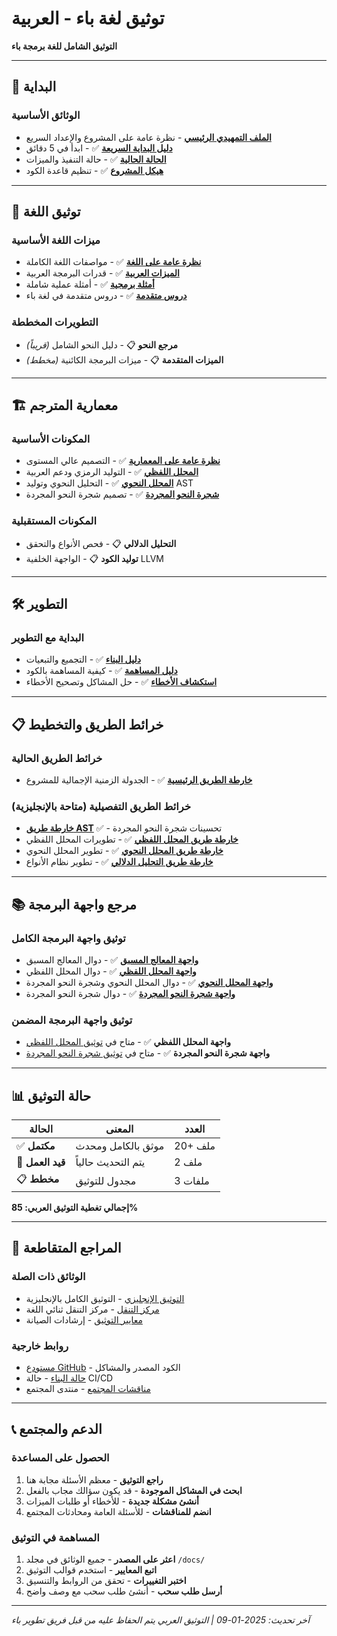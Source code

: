 # توثيق لغة باء - العربية

**التوثيق الشامل للغة برمجة باء**

---

## 📖 **البداية**

### الوثائق الأساسية
- [**الملف التمهيدي الرئيسي**](../../README_AR.md) - نظرة عامة على المشروع والإعداد السريع
- [**دليل البداية السريعة**](../00_نظرة_عامة/البداية_السريعة.md) ✅ - ابدأ في 5 دقائق
- [**الحالة الحالية**](../00_نظرة_عامة/الحالة_الحالية.md) ✅ - حالة التنفيذ والميزات
- [**هيكل المشروع**](../00_نظرة_عامة/هيكل_المشروع.md) ✅ - تنظيم قاعدة الكود

---

## 🔧 **توثيق اللغة**

### ميزات اللغة الأساسية
- [**نظرة عامة على اللغة**](../01_مواصفات_اللغة/نظرة_عامة_على_اللغة.md) ✅ - مواصفات اللغة الكاملة
- [**الميزات العربية**](../01_مواصفات_اللغة/الميزات_العربية.md) ✅ - قدرات البرمجة العربية
- [**أمثلة برمجية**](../01_مواصفات_اللغة/أمثلة_برمجية.md) ✅ - أمثلة عملية شاملة
- [**دروس متقدمة**](../01_مواصفات_اللغة/دروس_متقدمة.md) ✅ - دروس متقدمة في لغة باء

### التطويرات المخططة
- **مرجع النحو** 📋 - دليل النحو الشامل *(قريباً)*
- **الميزات المتقدمة** 📋 - ميزات البرمجة الكائنية *(مخطط)*

---

## 🏗️ **معمارية المترجم**

### المكونات الأساسية
- [**نظرة عامة على المعمارية**](../02_معمارية_المترجم/نظرة_عامة_على_المعمارية.md) ✅ - التصميم عالي المستوى
- [**المحلل اللفظي**](../02_معمارية_المترجم/المحلل_اللفظي.md) ✅ - التوليد الرمزي ودعم العربية
- [**المحلل النحوي**](../02_معمارية_المترجم/المحلل_النحوي.md) ✅ - التحليل النحوي وتوليد AST
- [**شجرة النحو المجردة**](../02_معمارية_المترجم/شجرة_النحو_المجردة.md) ✅ - تصميم شجرة النحو المجردة

### المكونات المستقبلية
- **التحليل الدلالي** 📋 - فحص الأنواع والتحقق
- **توليد الكود** 📋 - الواجهة الخلفية LLVM

---

## 🛠️ **التطوير**

### البداية مع التطوير
- [**دليل البناء**](../03_التطوير/دليل_البناء.md) ✅ - التجميع والتبعيات
- [**دليل المساهمة**](../03_التطوير/دليل_المساهمة.md) ✅ - كيفية المساهمة بالكود
- [**استكشاف الأخطاء**](../03_التطوير/استكشاف_الأخطاء.md) ✅ - حل المشاكل وتصحيح الأخطاء

---

## 📋 **خرائط الطريق والتخطيط**

### خرائط الطريق الحالية
- [**خارطة الطريق الرئيسية**](../04_خارطة_الطريق/نظرة_عامة_على_خارطة_الطريق.md) ✅ - الجدولة الزمنية الإجمالية للمشروع

### خرائط الطريق التفصيلية (متاحة بالإنجليزية)
- [**خارطة طريق AST**](../04_ROADMAP/AST_ROADMAP.md) ✅ - تحسينات شجرة النحو المجردة
- [**خارطة طريق المحلل اللفظي**](../04_ROADMAP/LEXER_ROADMAP.md) ✅ - تطويرات المحلل اللفظي
- [**خارطة طريق المحلل النحوي**](../04_ROADMAP/PARSER_ROADMAP.md) ✅ - تطوير المحلل النحوي
- [**خارطة طريق التحليل الدلالي**](../04_ROADMAP/SEMANTIC_ANALYSIS_ROADMAP.md) ✅ - تطوير نظام الأنواع

---

## 📚 **مرجع واجهة البرمجة**

### توثيق واجهة البرمجة الكامل
- [**واجهة المعالج المسبق**](../05_مرجع_واجهة_البرمجة/واجهة_المعالج_المسبق.md) ✅ - دوال المعالج المسبق
- [**واجهة المحلل اللفظي**](../05_مرجع_واجهة_البرمجة/واجهة_المحلل_اللفظي.md) ✅ - دوال المحلل اللفظي
- [**واجهة المحلل النحوي**](../05_مرجع_واجهة_البرمجة/واجهة_المحلل_النحوي.md) ✅ - دوال المحلل النحوي وشجرة النحو المجردة
- [**واجهة شجرة النحو المجردة**](../05_مرجع_واجهة_البرمجة/واجهة_شجرة_النحو_المجردة.md) ✅ - دوال شجرة النحو المجردة

### توثيق واجهة البرمجة المضمن
- **واجهة المحلل اللفظي** ✅ - متاح في [توثيق المحلل اللفظي](../02_معمارية_المترجم/المحلل_اللفظي.md)
- **واجهة شجرة النحو المجردة** ✅ - متاح في [توثيق شجرة النحو المجردة](../02_معمارية_المترجم/شجرة_النحو_المجردة.md)

---

## 📊 **حالة التوثيق**

| الحالة | المعنى | العدد |
|--------|---------|-------|
| ✅ **مكتمل** | موثق بالكامل ومحدث | 20+ ملف |
| 🔄 **قيد العمل** | يتم التحديث حالياً | 2 ملف |
| 📋 **مخطط** | مجدول للتوثيق | 3 ملفات |

**إجمالي تغطية التوثيق العربي: 85%**

---

## 🔗 **المراجع المتقاطعة**

### الوثائق ذات الصلة
- [التوثيق الإنجليزي](index_en.md) - التوثيق الكامل بالإنجليزية
- [مركز التنقل](index.md) - مركز التنقل ثنائي اللغة
- [معايير التوثيق](../DOCUMENTATION_STRUCTURE_PLAN.md) - إرشادات الصيانة

### روابط خارجية
- [مستودع GitHub](https://github.com/YourRepo/Baa) - الكود المصدر والمشاكل
- [حالة البناء](https://github.com/YourRepo/Baa/actions) - حالة CI/CD
- [مناقشات المجتمع](https://github.com/YourRepo/Baa/discussions) - منتدى المجتمع

---

## 📞 **الدعم والمجتمع**

### الحصول على المساعدة
1. **راجع التوثيق** - معظم الأسئلة مجابة هنا
2. **ابحث في المشاكل الموجودة** - قد يكون سؤالك مجاب بالفعل
3. **أنشئ مشكلة جديدة** - للأخطاء أو طلبات الميزات
4. **انضم للمناقشات** - للأسئلة العامة ومحادثات المجتمع

### المساهمة في التوثيق
1. **اعثر على المصدر** - جميع الوثائق في مجلد `/docs/`
2. **اتبع المعايير** - استخدم قوالب التوثيق
3. **اختبر التغييرات** - تحقق من الروابط والتنسيق
4. **أرسل طلب سحب** - أنشئ طلب سحب مع وصف واضح

---

*آخر تحديث: 2025-01-09 | التوثيق العربي يتم الحفاظ عليه من قبل فريق تطوير باء*